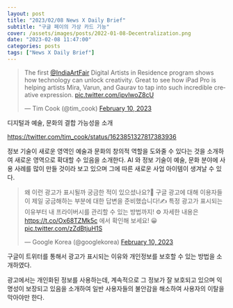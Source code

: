 ```yaml
---
layout: post
title: "2023/02/08 News X Daily Brief"
subtitle: "구글 페이의 가상 카드 기능"
cover: /assets/images/posts/2022-01-08-Decentralization.png
date: "2023-02-08 11:47:00"
categories: posts
tags: ["News X Daily Brief"]
---
```


<blockquote class="twitter-tweet"><p lang="en" dir="ltr">The first <a href="https://twitter.com/IndiaArtFair?ref_src=twsrc%5Etfw">@IndiaArtFair</a> Digital Artists in Residence program shows how technology can unlock creativity. Great to see how iPad Pro is helping artists Mira, Varun, and Gaurav to tap into such incredible creative expression. <a href="https://t.co/ipvlwoZ8cU">pic.twitter.com/ipvlwoZ8cU</a></p>&mdash; Tim Cook (@tim_cook) <a href="https://twitter.com/tim_cook/status/1623851327817383936?ref_src=twsrc%5Etfw">February 10, 2023</a></blockquote> <script async src="https://platform.twitter.com/widgets.js" charset="utf-8"></script>

디지털과 예술, 문화의 결합 가능성을 소개

https://twitter.com/tim_cook/status/1623851327817383936

정보 기술이 새로운 영역인 예술과 문화의 창의적 역할을 도와줄 수 있다는 것을 소개하여
새로운 영역으로 확대할 수 있음을 소개한다. AI 와 정보 기술이 예술, 문화 분야에 사용 사례를
많이 만들 것이라 보고 있으며 그에 따른 새로운 사업 아이템이 생겨날 수 있다.

<blockquote class="twitter-tweet"><p lang="ko" dir="ltr">왜 이런 광고가 표시될까 궁금한 적이 있으셨나요?🤔 구글 광고에 대해 이용자들이 제일 궁금해하는 부분에 대한 답변을 준비했습니다!✍️ 특정 광고가 표시되는 이유부터 내 프라이버시를 관리할 수 있는 방법까지! ⚙️ 자세한 내용은 <a href="https://t.co/Ox68TZMk5c">https://t.co/Ox68TZMk5c</a> 에서 확인해 보세요! 😀 <a href="https://t.co/zZdBtjuH1S">pic.twitter.com/zZdBtjuH1S</a></p>&mdash; Google Korea (@googlekorea) <a href="https://twitter.com/googlekorea/status/1623874632431603719?ref_src=twsrc%5Etfw">February 10, 2023</a></blockquote> <script async src="https://platform.twitter.com/widgets.js" charset="utf-8"></script>

구글이 트위터를 통해서 광고가 표시되는 이유와 개인정보를 보호할 수 있는 방법을 소개하였다.

광고에서는 개인화된 정보를 사용하는데, 계속적으로 그 정보가 잘 보호되고 있으며 익명성이 
보장되고 있음을 소개하여 일반 사용자들의 불안감을 해소하여 사용자의 이탈을 막아야만 한다.
